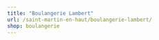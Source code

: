 ```yaml
---
title: "Boulangerie Lambert"
url: /saint-martin-en-haut/boulangerie-lambert/
shop: boulangerie
---
```

